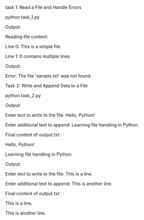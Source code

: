 task 1: Read a File and Handle Errors

python task_1.py

Output:

Reading file content:

Line 0: This is a simple file

Line 1: It contains multiple lines

Output:

Error: The file 'sample.txt' was not found.

Task 2: Write and Append Data to a File

python task_2.py

Output:

Enter text to write to the file: Hello, Python!

Enter additional text to append: Learning file handling in Python.


Final content of output.txt:

Hello, Python!

Learning file handling in Python.

Output:

Enter text to write to the file: This is a line.

Enter additional text to append: This is another line.


Final content of output.txt: 

This is a line.

This is another line.
